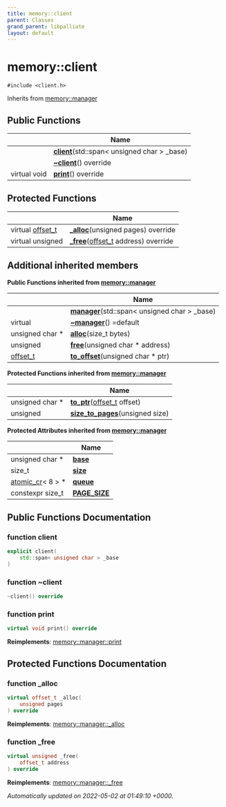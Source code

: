 ```yaml
---
title: memory::client
parent: Classes
grand_parent: libpalliate
layout: default
---
```


# memory::client






`#include <client.h>`

Inherits from [memory::manager](/libpalliate/generated/Classes/classmemory_1_1manager)

## Public Functions

|                | Name           |
| -------------- | -------------- |
| | **[client](/libpalliate/generated/Classes/classmemory_1_1client#function-client)**(std::span< unsigned char > _base) |
| | **[~client](/libpalliate/generated/Classes/classmemory_1_1client#function-~client)**() override |
| virtual void | **[print](/libpalliate/generated/Classes/classmemory_1_1client#function-print)**() override |

## Protected Functions

|                | Name           |
| -------------- | -------------- |
| virtual [offset_t](/libpalliate/generated/Namespaces/namespacememory#using-offset-t) | **[_alloc](/libpalliate/generated/Classes/classmemory_1_1client#function--alloc)**(unsigned pages) override |
| virtual unsigned | **[_free](/libpalliate/generated/Classes/classmemory_1_1client#function--free)**([offset_t](/libpalliate/generated/Namespaces/namespacememory#using-offset-t) address) override |

## Additional inherited members

**Public Functions inherited from [memory::manager](/libpalliate/generated/Classes/classmemory_1_1manager)**

|                | Name           |
| -------------- | -------------- |
| | **[manager](/libpalliate/generated/Classes/classmemory_1_1manager#function-manager)**(std::span< unsigned char > _base) |
| virtual | **[~manager](/libpalliate/generated/Classes/classmemory_1_1manager#function-~manager)**() =default |
| unsigned char * | **[alloc](/libpalliate/generated/Classes/classmemory_1_1manager#function-alloc)**(size_t bytes) |
| unsigned | **[free](/libpalliate/generated/Classes/classmemory_1_1manager#function-free)**(unsigned char * address) |
| [offset_t](/libpalliate/generated/Namespaces/namespacememory#using-offset-t) | **[to_offset](/libpalliate/generated/Classes/classmemory_1_1manager#function-to-offset)**(unsigned char * ptr) |

**Protected Functions inherited from [memory::manager](/libpalliate/generated/Classes/classmemory_1_1manager)**

|                | Name           |
| -------------- | -------------- |
| unsigned char * | **[to_ptr](/libpalliate/generated/Classes/classmemory_1_1manager#function-to-ptr)**([offset_t](/libpalliate/generated/Namespaces/namespacememory#using-offset-t) offset) |
| unsigned | **[size_to_pages](/libpalliate/generated/Classes/classmemory_1_1manager#function-size-to-pages)**(unsigned size) |

**Protected Attributes inherited from [memory::manager](/libpalliate/generated/Classes/classmemory_1_1manager)**

|                | Name           |
| -------------- | -------------- |
| unsigned char * | **[base](/libpalliate/generated/Classes/classmemory_1_1manager#variable-base)**  |
| size_t | **[size](/libpalliate/generated/Classes/classmemory_1_1manager#variable-size)**  |
| [atomic_cr](/libpalliate/generated/Classes/classatomic__cr)< 8 > * | **[queue](/libpalliate/generated/Classes/classmemory_1_1manager#variable-queue)**  |
| constexpr size_t | **[PAGE_SIZE](/libpalliate/generated/Classes/classmemory_1_1manager#variable-page-size)**  |


## Public Functions Documentation

### function client

```cpp
explicit client(
    std::span< unsigned char > _base
)
```


### function ~client

```cpp
~client() override
```


### function print

```cpp
virtual void print() override
```


**Reimplements**: [memory::manager::print](/libpalliate/generated/Classes/classmemory_1_1manager#function-print)


## Protected Functions Documentation

### function _alloc

```cpp
virtual offset_t _alloc(
    unsigned pages
) override
```


**Reimplements**: [memory::manager::_alloc](/libpalliate/generated/Classes/classmemory_1_1manager#function--alloc)


### function _free

```cpp
virtual unsigned _free(
    offset_t address
) override
```


**Reimplements**: [memory::manager::_free](/libpalliate/generated/Classes/classmemory_1_1manager#function--free)



_Automatically updated on 2022-05-02 at 01:49:10 +0000._